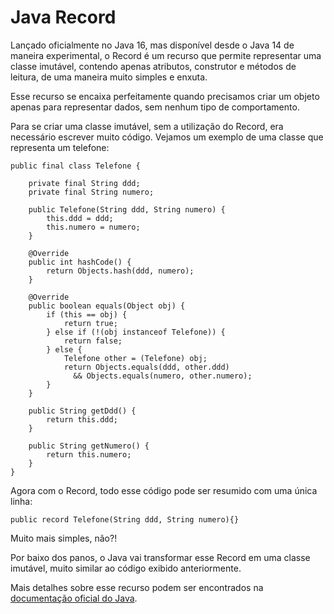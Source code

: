 # Java Record

Lançado oficialmente no Java 16, mas disponível desde o Java 14 de maneira experimental, o Record é um recurso que permite representar uma classe imutável, contendo apenas atributos, construtor e métodos de leitura, de uma maneira muito simples e enxuta.

Esse recurso se encaixa perfeitamente quando precisamos criar um objeto apenas para representar dados, sem nenhum tipo de comportamento.

Para se criar uma classe imutável, sem a utilização do Record, era necessário escrever muito código. Vejamos um exemplo de uma classe que representa um telefone:

```
public final class Telefone {

    private final String ddd;
    private final String numero;

    public Telefone(String ddd, String numero) {
        this.ddd = ddd;
        this.numero = numero;
    }

    @Override
    public int hashCode() {
        return Objects.hash(ddd, numero);
    }

    @Override
    public boolean equals(Object obj) {
        if (this == obj) {
            return true;
        } else if (!(obj instanceof Telefone)) {
            return false;
        } else {
            Telefone other = (Telefone) obj;
            return Objects.equals(ddd, other.ddd)
              && Objects.equals(numero, other.numero);
        }
    }

    public String getDdd() {
        return this.ddd;
    }

    public String getNumero() {
        return this.numero;
    }
}
```

Agora com o Record, todo esse código pode ser resumido com uma única linha:

```
public record Telefone(String ddd, String numero){}
```

Muito mais simples, não?!

Por baixo dos panos, o Java vai transformar esse Record em uma classe imutável, muito similar ao código exibido anteriormente.

Mais detalhes sobre esse recurso podem ser encontrados na [documentação oficial do Java](https://docs.oracle.com/en/java/javase/16/language/records.html).

